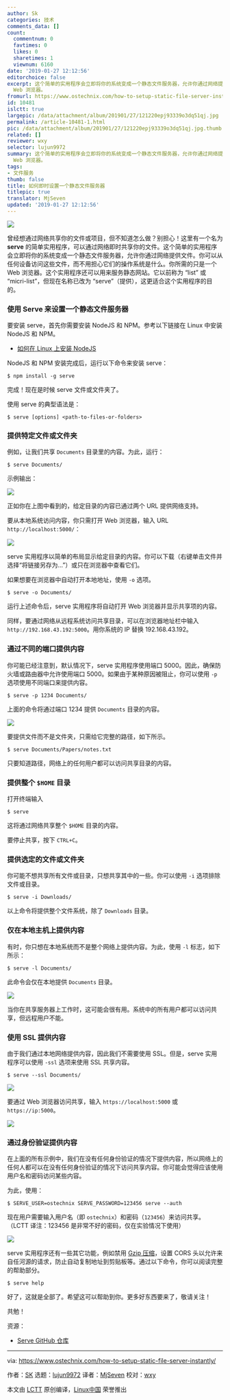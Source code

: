 ```yaml
---
author: Sk
categories: 技术
comments_data: []
count:
  commentnum: 0
  favtimes: 0
  likes: 0
  sharetimes: 1
  viewnum: 6160
date: '2019-01-27 12:12:56'
editorchoice: false
excerpt: 这个简单的实用程序会立即将你的系统变成一个静态文件服务器，允许你通过网络提供文件。你可以从任何设备访问这些文件，而不用担心它们的操作系统是什么。你所需的只是一个
  Web 浏览器。
fromurl: https://www.ostechnix.com/how-to-setup-static-file-server-instantly/
id: 10481
islctt: true
largepic: /data/attachment/album/201901/27/121220epj93339o3dq51qj.jpg
permalink: /article-10481-1.html
pic: /data/attachment/album/201901/27/121220epj93339o3dq51qj.jpg.thumb.jpg
related: []
reviewer: wxy
selector: lujun9972
summary: 这个简单的实用程序会立即将你的系统变成一个静态文件服务器，允许你通过网络提供文件。你可以从任何设备访问这些文件，而不用担心它们的操作系统是什么。你所需的只是一个
  Web 浏览器。
tags:
- 文件服务
thumb: false
title: 如何即时设置一个静态文件服务器
titlepic: true
translator: MjSeven
updated: '2019-01-27 12:12:56'
---
```


![](/data/attachment/album/201901/27/121220epj93339o3dq51qj.jpg)


曾经想通过网络共享你的文件或项目，但不知道怎么做？别担心！这里有一个名为 **serve** 的简单实用程序，可以通过网络即时共享你的文件。这个简单的实用程序会立即将你的系统变成一个静态文件服务器，允许你通过网络提供文件。你可以从任何设备访问这些文件，而不用担心它们的操作系统是什么。你所需的只是一个 Web 浏览器。这个实用程序还可以用来服务静态网站。它以前称为 “list” 或 “micri-list”，但现在名称已改为 “serve”（提供），这更适合这个实用程序的目的。


### 使用 Serve 来设置一个静态文件服务器


要安装 serve，首先你需要安装 NodeJS 和 NPM。参考以下链接在 Linux 中安装 NodeJS 和 NPM。


* [如何在 Linux 上安装 NodeJS](https://www.ostechnix.com/install-node-js-linux/)


NodeJS 和 NPM 安装完成后，运行以下命令来安装 serve：



```
$ npm install -g serve
```

完成！现在是时候 serve 文件或文件夹了。


使用 serve 的典型语法是：



```
$ serve [options] <path-to-files-or-folders>
```

### 提供特定文件或文件夹


例如，让我们共享 `Documents` 目录里的内容。为此，运行：



```
$ serve Documents/
```

示例输出：


![](/data/attachment/album/201901/27/121258a9exdceedbfc27bh.png)


正如你在上图中看到的，给定目录的内容已通过两个 URL 提供网络支持。


要从本地系统访问内容，你只需打开 Web 浏览器，输入 URL `http://localhost:5000/`：


![](/data/attachment/album/201901/27/121259dylfy0znnp6wy081.png)


serve 实用程序以简单的布局显示给定目录的内容。你可以下载（右键单击文件并选择“将链接另存为…”）或只在浏览器中查看它们。


如果想要在浏览器中自动打开本地地址，使用 `-o` 选项。



```
$ serve -o Documents/
```

运行上述命令后，serve 实用程序将自动打开 Web 浏览器并显示共享项的内容。


同样，要通过网络从远程系统访问共享目录，可以在浏览器地址栏中输入 `http://192.168.43.192:5000`。用你系统的 IP 替换 192.168.43.192。


### 通过不同的端口提供内容


你可能已经注意到，默认情况下，serve 实用程序使用端口 5000。因此，确保防火墙或路由器中允许使用端口 5000。如果由于某种原因被阻止，你可以使用 `-p` 选项使用不同端口来提供内容。



```
$ serve -p 1234 Documents/
```

上面的命令将通过端口 1234 提供 `Documents` 目录的内容。


![](/data/attachment/album/201901/27/121301qrghpho52h3ooih2.png)


要提供文件而不是文件夹，只需给它完整的路径，如下所示。



```
$ serve Documents/Papers/notes.txt
```

只要知道路径，网络上的任何用户都可以访问共享目录的内容。


### 提供整个 `$HOME` 目录


打开终端输入



```
$ serve
```

这将通过网络共享整个 `$HOME` 目录的内容。


要停止共享，按下 `CTRL+C`。


### 提供选定的文件或文件夹


你可能不想共享所有文件或目录，只想共享其中的一些。你可以使用 `-i` 选项排除文件或目录。



```
$ serve -i Downloads/
```

以上命令将提供整个文件系统，除了 `Downloads` 目录。


### 仅在本地主机上提供内容


有时，你只想在本地系统而不是整个网络上提供内容。为此，使用 `-l` 标志，如下所示：



```
$ serve -l Documents/
```

此命令会仅在本地提供 `Documents` 目录。


![](/data/attachment/album/201901/27/121302y2hgjfhojtlk0fwz.png)


当你在共享服务器上工作时，这可能会很有用。系统中的所有用户都可以访问共享，但远程用户不能。


### 使用 SSL 提供内容


由于我们通过本地网络提供内容，因此我们不需要使用 SSL。但是，serve 实用程序可以使用 `-ssl` 选项来使用 SSL 共享内容。



```
$ serve --ssl Documents/
```

![](/data/attachment/album/201901/27/121304rlfk0d0jshzhn0l4.png)


要通过 Web 浏览器访问共享，输入 `https://localhost:5000` 或 `https://ip:5000`。


![](/data/attachment/album/201901/27/121305nxz8sepstc9zcec2.png)


### 通过身份验证提供内容


在上面的所有示例中，我们在没有任何身份验证的情况下提供内容，所以网络上的任何人都可以在没有任何身份验证的情况下访问共享内容。你可能会觉得应该使用用户名和密码访问某些内容。


为此，使用：



```
$ SERVE_USER=ostechnix SERVE_PASSWORD=123456 serve --auth
```

现在用户需要输入用户名（即 `ostechnix`）和密码（`123456`）来访问共享。（LCTT 译注：123456 是非常不好的密码，仅在实验情况下使用）


![](/data/attachment/album/201901/27/121306acs2lkkbchu22qnl.png)


serve 实用程序还有一些其它功能，例如禁用 [Gzip 压缩](https://www.ostechnix.com/how-to-compress-and-decompress-files-in-linux/)，设置 CORS 头以允许来自任河源的请求，防止自动复制地址到剪贴板等。通过以下命令，你可以阅读完整的帮助部分。



```
$ serve help
```

好了，这就是全部了。希望这可以帮助到你。更多好东西要来了，敬请关注！


共勉！


资源：


* [Serve GitHub 仓库](https://github.com/zeit/serve)




---


via: <https://www.ostechnix.com/how-to-setup-static-file-server-instantly/>


作者：[SK](https://www.ostechnix.com/author/sk/) 选题：[lujun9972](https://github.com/lujun9972) 译者：[MjSeven](https://github.com/MjSeven) 校对：[wxy](https://github.com/wxy)


本文由 [LCTT](https://github.com/LCTT/TranslateProject) 原创编译，[Linux中国](https://linux.cn/) 荣誉推出